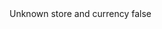 <?xml version="1.0" encoding="UTF-8"?>
<CustomMetadata xmlns="http://soap.sforce.com/2006/04/metadata">
    <label>Unknown store and currency</label>
    <protected>false</protected>
</CustomMetadata>
